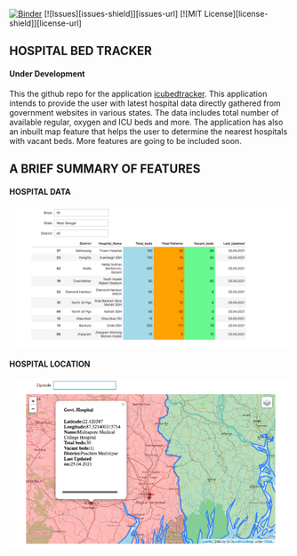 
<!-- PROJECT SHIELDS -->
<!--
-->

[![Binder](https://mybinder.org/badge_logo.svg)](https://mybinder.org/v2/gh/hardikroutray/icutracker/HEAD)
[![Issues][issues-shield]][issues-url]
[![MIT License][license-shield]][license-url]

## HOSPITAL BED TRACKER

#### Under Development

This the github repo for the application [icubedtracker](https://icubedtracker.herokuapp.com). This application intends to provide the user with latest hospital data directly gathered from government websites in various states. The data includes total number of available regular, oxygen and ICU beds and more. The application has also an inbuilt map feature that helps the user to determine the nearest hospitals with vacant beds. More features are going to be included soon.

## A BRIEF SUMMARY OF FEATURES

#### HOSPITAL DATA

![HOSPITAL BED INFO](https://github.com/hardikroutray/icutracker/blob/main/images/hospitaldata.png)


#### HOSPITAL LOCATION

![HOSPITAL BED INFO](https://github.com/hardikroutray/icutracker/blob/main/images/hospitalonmap.png)
